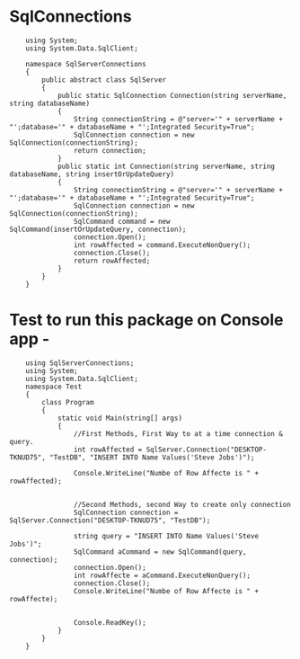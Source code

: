 
# SqlConnections

        using System;
        using System.Data.SqlClient;

        namespace SqlServerConnections
        {
            public abstract class SqlServer
            {
                public static SqlConnection Connection(string serverName, string databaseName)
                {
                    String connectionString = @"server='" + serverName + "';database='" + databaseName + "';Integrated Security=True";
                    SqlConnection connection = new SqlConnection(connectionString);
                    return connection;
                }
                public static int Connection(string serverName, string databaseName, string insertOrUpdateQuery)
                {
                    String connectionString = @"server='" + serverName + "';database='" + databaseName + "';Integrated Security=True";
                    SqlConnection connection = new SqlConnection(connectionString);
                    SqlCommand command = new SqlCommand(insertOrUpdateQuery, connection);
                    connection.Open();
                    int rowAffected = command.ExecuteNonQuery();
                    connection.Close();
                    return rowAffected;
                }
            }
        }
        
      
      
# Test to run this package on Console app -

        using SqlServerConnections;
        using System;
        using System.Data.SqlClient;
        namespace Test
        {
            class Program
            {
                static void Main(string[] args)
                {
                    //First Methods, First Way to at a time connection & query.
                    int rowAffected = SqlServer.Connection("DESKTOP-TKNUD75", "TestDB", "INSERT INTO Name Values('Steve Jobs')");
                    
                    Console.WriteLine("Numbe of Row Affecte is " + rowAffected);


                    //Second Methods, second Way to create only connection
                    SqlConnection connection = SqlServer.Connection("DESKTOP-TKNUD75", "TestDB");
                    
                    string query = "INSERT INTO Name Values('Steve Jobs')";
                    SqlCommand aCommand = new SqlCommand(query, connection);
                    connection.Open();
                    int rowAffecte = aCommand.ExecuteNonQuery();
                    connection.Close();
                    Console.WriteLine("Numbe of Row Affecte is " + rowAffecte);


                    Console.ReadKey();
                }
            }
        }
